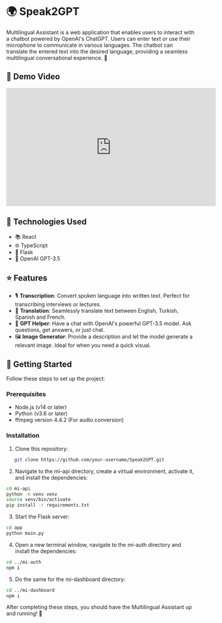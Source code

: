 # 🌍 Speak2GPT

Multilingual Assistant is a web application that enables users to interact with a chatbot powered by OpenAI's ChatGPT. Users can enter text or use their microphone to communicate in various languages. The chatbot can translate the entered text into the desired language, providing a seamless multilingual conversational experience. 💬

## 🎥 Demo Video

<iframe width="560" height="315" src="https://neil-tarar.com/videos/Speak2GPT_demo.mp4" frameborder="0" allow="accelerometer; autoplay; clipboard-write; encrypted-media; gyroscope; picture-in-picture" allowfullscreen></iframe>

## 🔧 Technologies Used

- 📚 React
- 🌐 TypeScript
- 🐍 Flask
- 🧠 OpenAI GPT-3.5

## ⭐ Features

- 🎙️ **Transcription**: Convert spoken language into written text. Perfect for transcribing interviews or lectures.
- 🔄 **Translation**: Seamlessly translate text between English, Turkish, Spanish and French.
- 🤖 **GPT Helper**: Have a chat with OpenAI's powerful GPT-3.5 model. Ask questions, get answers, or just chat.
- 🖼️ **Image Generator**: Provide a description and let the model generate a relevant image. Ideal for when you need a quick visual.

## 🚀 Getting Started

Follow these steps to set up the project:

### Prerequisites

- Node.js (v14 or later)
- Python (v3.6 or later)
- ffmpeg version 4.4.2 (For audio conversion)

### Installation

1. Clone this repository:

```bash
   git clone https://github.com/your-username/Speak2GPT.git
```

2. Navigate to the mi-api directory, create a virtual environment, activate it, and install the dependencies:

```bash
cd mi-api
python -m venv venv
source venv/bin/activate
pip install -r requirements.txt

```

3. Start the Flask server:

```bash
cd app
python main.py
```

4. Open a new terminal window, navigate to the mi-auth directory and install the dependencies:

```bash
cd ../mi-auth
npm i

```

5. Do the same for the mi-dashboard directory:

```bash
cd ../mi-dashboard
npm i
```

After completing these steps, you should have the Multilingual Assistant up and running! 🎉

